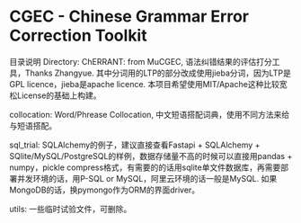 # CGEC - Chinese Grammar Error Correction Toolkit
目录说明
Directory:
ChERRANT: from MuCGEC, 语法纠错结果的评估打分工具，Thanks Zhangyue. 
其中分词用的LTP的部分改成使用jieba分词，因为LTP是GPL licence，jieba是apache licence. 本项目希望使用MIT/Apache这种比较宽松License的基础上构建。

collocation: Word/Phrease Collocation, 中文短语搭配词典，使用不同方法来给与短语搭配。

sql_trial: SQLAlchemy的例子，建议直接查看Fastapi + SQLAlchemy + SQlite/MySQL/PostgreSQL的样例，数据存储量不高的时候可以直接用pandas + numpy，pickle compress格式，有需要的的话用sqlite单文件数据库，再需要部署并发环境的话，用P-SQL or MySQL，阿里云环境的话一般是MySQL. 如果MongoDB的话，换pymongo作为ORM的界面driver。

utils: 一些临时试验文件，可删除。